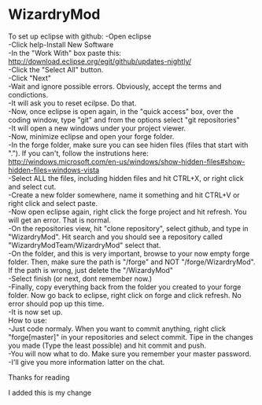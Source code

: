 WizardryMod
===========
To set up eclipse with github:
-Open eclipse  
-Click help-Install New Software  
-In the "Work With" box paste this: http://download.eclipse.org/egit/github/updates-nightly/  
-Click the "Select All" button.  
-Click "Next"  
-Wait and ignore possible errors. Obviously, accept the terms and condictions.  
-It will ask you to reset ecilpse. Do that.  
-Now, once eclipse is open again, in the "quick access" box, over the coding window, type "git" and from the options select "git repositories"  
-It will open a new windows under your project viewer.  
-Now, minimize eclipse and open your forge folder.  
-In the forge folder, make sure you can see hiden files (files that start with "."). If you can't, follow the instrutions here: http://windows.microsoft.com/en-us/windows/show-hidden-files#show-hidden-files=windows-vista  
-Select ALL the files, including hidden files and hit CTRL+X, or right click and select cut.  
-Create a new folder somewhere, name it something and hit CTRL+V or right click and select paste.  
-Now open eclipse again, right click the forge project and hit refresh. You will get an error. That is normal.  
-On the repositories view, hit "clone repository", select github, and type in "WizardryMod". Hit search and you should see a repository called "WizardryModTeam/WizardryMod" select that.  
-On the folder, and this is very important, browse to your now empty forge folder. Then, make sure the path is "/forge" and NOT "/forge/WizardryMod". If the path is wrong, just delete the "/WizardyMod"  
-Select finish (or next, dont remember now.)  
-Finally, copy everything back from the folder you created to your forge folder. Now go back to eclipse, right click on forge and click refresh. No error should pop up this time.  
-It is now set up.  
How to use:  
-Just code normaly. When you want to commit anything, right click "forge[master]" in your repositories and select commit. Tipe in the changes you made (Type the least possible) and hit commit and push.  
-You will now what to do. Make sure you remember your master password.  
-I'll give you more information latter on the chat.    

Thanks for reading

I added this is my change
